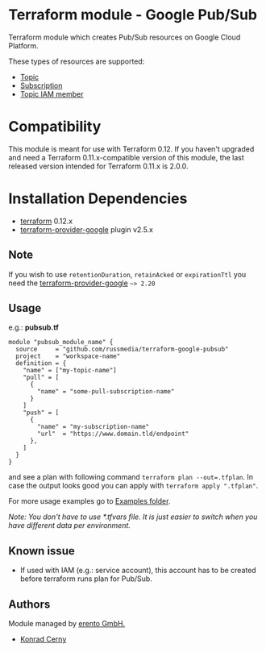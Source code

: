 # Terraform module - Google Pub/Sub 

Terraform module which creates Pub/Sub resources on Google Cloud Platform‎.

These types of resources are supported:

* [Topic](https://www.terraform.io/docs/providers/google/r/pubsub_topic.html)
* [Subscription](https://www.terraform.io/docs/providers/google/r/pubsub_subscription.html)
* [Topic IAM member](https://www.terraform.io/docs/providers/google/r/pubsub_topic_iam.html)

# Compatibility
This module is meant for use with Terraform 0.12. If you haven't upgraded and need a Terraform 0.11.x-compatible version of this module, the last released version intended for Terraform 0.11.x is 2.0.0.


# Installation Dependencies

- [terraform](https://www.terraform.io/downloads.html) 0.12.x
- [terraform-provider-google](https://github.com/terraform-providers/terraform-provider-google) plugin v2.5.x


## Note

If you wish to use `retentionDuration`, `retainAcked` or `expirationTtl` you need the [terraform-provider-google](https://github.com/terraform-providers/terraform-provider-google) `~> 2.20`

## Usage

e.g.: **pubsub.tf**
```hcl
module "pubsub_module_name" {
  source     = "github.com/russmedia/terraform-google-pubsub"
  project    = "workspace-name"
  definition = {
    "name" = ["my-topic-name"]
    "pull" = [
      {
        "name" = "some-pull-subscription-name"
      }
    ]
    "push" = [
      {
        "name" = "my-subscription-name"
        "url"  = "https://www.domain.tld/endpoint"
      },
    ]
  }
}
```

and see a plan with following command `terraform plan --out=.tfplan`. In case the output looks good you can apply with `terraform apply ".tfplan"`.

For more usage examples go to [Examples folder](./examples).

_Note: You don't have to use *.tfvars file. It is just easier to switch when you have different data per environment._

## Known issue

- If used with IAM (e.g.: service account), this account has to be created before terraform runs plan for Pub/Sub.

## Authors

Module managed by [erento GmbH.](https://github.com/erento)

- [Konrad Cerny](https://github.com/rokerkony)
